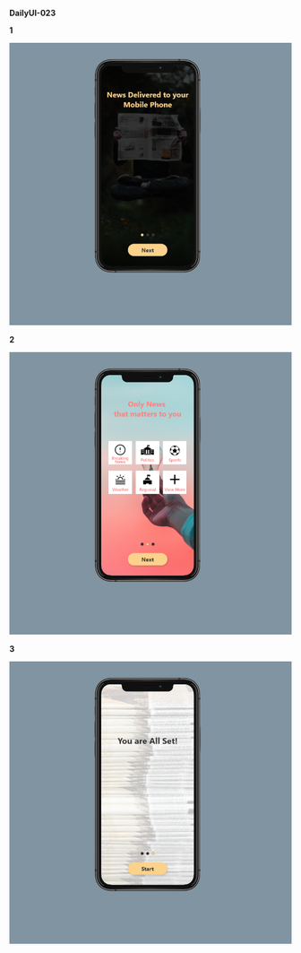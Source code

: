**DailyUI-023**

**1**

![](https://raw.githubusercontent.com/Sehajbir/DailyUI/master/DailyUI-023/1.png)

**2**

![](https://raw.githubusercontent.com/Sehajbir/DailyUI/master/DailyUI-023/2.png)


**3**

![](https://raw.githubusercontent.com/Sehajbir/DailyUI/master/DailyUI-023/3.png)